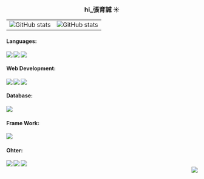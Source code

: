 <h3 align="center">hi_張育誠 ☀</h3>

<table align="center" border="0">
  <tbody>
    <tr>
      <td border="0">
        <a>
          <img alt="GitHub stats" src="https://github-readme-stats.vercel.app/api?username=joohnny3&show_icons=true" />
        </a>
      </td>
      <td border="0">
        <a>
          <img alt="GitHub stats" src="https://github-readme-stats.vercel.app/api/top-langs/?username=joohnny3">
        </a>
      </td>
    </tr>
  </tbody>
</table>

#### Languages:
<div>
<img align="left" src="https://img.shields.io/badge/-Php-777BB4?logo=php&logoColor=white&logoWidith=200&style=for-the-badge"/>
<img align="left" src="https://img.shields.io/badge/-JavaScript-F7DF1E?logo=javascript&logoColor=black&style=for-the-badge"/>
<img align="left" src="https://img.shields.io/badge/-Python-3776AB?logo=python&logoColor=white&style=for-the-badge"/>
<br>
</div>

#### Web Development:
<div>
<img align="left" src="https://img.shields.io/badge/-HTML5-E34F26?logo=html5&logoColor=white&style=for-the-badge"/>
<img align="left" src="https://img.shields.io/badge/-CSS3-1572B6?logo=css3&logoColor=white&style=for-the-badge"/>
<img align="left" src="https://img.shields.io/badge/-BootStrap-7952B3?logo=bootstrap&logoColor=white&style=for-the-badge"/>
<br>
</div>


#### Database:
<div>
<img align="left" src="https://img.shields.io/badge/-MySQL-4479A1?logo=mysql&logoColor=white&style=for-the-badge"/>
<br>
</div>

#### Frame Work:
<div>
<img align="left" src="https://img.shields.io/badge/-Laravel-FF2D20?logo=Laravel&logoColor=white&style=for-the-badge"/>
<br>
</div>

#### Ohter:
<div>
  
<img align="left" src="https://img.shields.io/badge/-Adobe Illustrator-FF9A00?logo=AdobeIllustrator&logoColor=white&style=for-the-badge"/>
<img align="left" src="https://img.shields.io/badge/-Adobe Photoshop-31A8FF?logo=AdobePhotoshop&logoColor=white&style=for-the-badge"/>
<img align="left" src="https://img.shields.io/badge/-Git-F05032?logo=Git&logoColor=white&style=for-the-badge"/>
<br>
</div>
<div>
<img align="right" src="https://komarev.com/ghpvc/?username=joohnny3"/>
</div>
<!--
**joohnny3/joohnny3** is a ✨ _special_ ✨ repository because its `README.md` (this file) appears on your GitHub profile.




Here are some ideas to get you started:

- 🔭 I’m currently working on ...
- 🌱 I’m currently learning ...
- 👯 I’m looking to collaborate on ...
- 🤔 I’m looking for help with ...
- 💬 Ask me about ...
- 📫 How to reach me: ...
- 😄 Pronouns: ...
- ⚡ Fun fact: ...
-->
